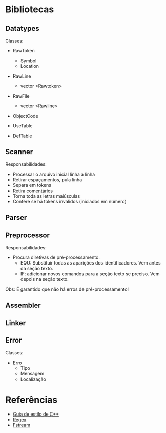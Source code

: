 # Bibliotecas


## Datatypes

Classes:

* RawToken
    * Symbol
    * Location
* RawLine
    * vector &lt;Rawtoken>
* RawFile
    * vector &lt;Rawline>

* ObjectCode
* UseTable
* DefTable


## Scanner

Responsabilidades:
* Processar o arquivo inicial linha a linha
* Retirar espaçamentos, pula linha 
* Separa em tokens
* Retira comentários
* Torna toda as letras maiúsculas
* Confere se há tokens inválidos (iniciados em número)

## Parser

## Preprocessor

Responsabilidades:
* Procura diretivas de pré-processamento.
    * EQU: Substituir todas as aparições dos identificadores. Vem antes da seção texto.
    * IF: adicionar novos comandos para a seção texto se preciso. Vem depois na seção texto.

Obs:
É garantido que não há erros de pré-processamento!

## Assembler

## Linker

## Error

Classes:

* Erro
    * Tipo
    * Mensagem
    * Localização


# Referências

* [Guia de estilo de C++](https://google.github.io/styleguide/cppguide.html)
* [Regex](https://cplusplus.com/reference/regex/)
* [Fstream](https://cplusplus.com/reference/fstream/fstream/)
